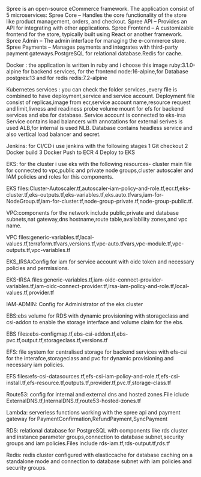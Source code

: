 Spree is an open-source eCommerce framework. The application consist of 5 microservices: Spree Core – Handles the core functionality of the store like product management, orders, and checkout. Spree API – Provides an API for integrating with other applications. Spree Frontend – A customizable frontend for the store, typically built using React or another framework. Spree Admin – The admin interface for managing the e-commerce store. Spree Payments – Manages payments and integrates with third-party payment gateways.PostgreSQL for relational database.Redis for cache.

Docker : the application is written in ruby and i choose this image ruby:3.1.0-alpine for backend services, for the frontend node:16-alpine,for Database postgres:13 and for redis redis:7.2-alpine

Kubernetes services : you can check the folder services ,every file is combined to have deployment,service and service account. 
Deployment file  consist of replicas,image from ecr,service account name,resource request and limit,livness and readiness probe volume mount for efs for backend services and ebs for database.
Service account is connected to eks-irsa
Service contains load balancers with annotations for external serives is used ALB,for internal is used NLB.
Database  contains headless service and also vertical load balancer and secret.

Jenkins: for CI/CD i use jenkins with the following stages  1 Git checkout 2 Docker build 3 Docker Push to ECR 4 Deploy to EKS

EKS: for the cluster i use eks with the following resources- cluster main file for connected to vpc,public and private node groups,cluster autoscaler and IAM policies and roles for this components.

EKS files:Cluster-Autoscaler.tf,autoscaler-iam-policy-and-role.tf,ecr.tf,eks-cluster.tf,eks-outputs.tf,eks-variables.tf,eks.auto.tfvars,iam-for-NodeGroup.tf,iam-for-cluster.tf,node-group-private.tf,node-group-public.tf.

VPC:components for the network include public,private and database subnets,nat gateway,dns hostname,route table,availability zones,and vpc name.

VPC files:generic-variables.tf,lacal-values.tf,terraform.tfvars,versions.tf,vpc-auto.tfvars,vpc-module.tf,vpc-outputs.tf,vpc-variables.tf

EKS_IRSA:Config for iam for service account with oidc token and necessary policies and permissions.

EKS-IRSA files:generic-variables.tf,iam-oidc-connect-provider-variables.tf,iam-oidc-connect-provider.tf,irsa-iam-policy-and-role.tf,local-values.tf,provider.tf

IAM-ADMIN: Config for Administrator of the eks cluster

EBS:ebs volume for RDS with dynamic provisioning with storageclass and csi-addon to enable the storage interface and volume claim for the ebs.

EBS files:ebs-configmap.tf,ebs-csi-addon.tf,ebs-pvc.tf,output.tf,storageclass.tf,versions.tf

EFS: file system for centralised storage for backend services with efs-csi for the interafce,storageclass and pvc for dynamic provisioning and necessary iam policies.

EFS files:efs-csi-datasources.tf,efs-csi-iam-policy-and-role.tf,efs-csi-install.tf,efs-resource.tf,outputs.tf,provider.tf,pvc.tf,storage-class.tf

Route53: config for internal and external dns and hosted zones.File iclude ExternalDNS.tf,InternalDNS.tf,route53-hosted-zones.tf

Lambda: serverless functions working with the spree api and payment gateway for PaymentConfirmation,RefundPayment,SyncPayment

RDS: relational database for PostgreSQL with components like rds cluster and instance parameter groups,connection to database subnet,security groups and iam policies.Files include rds-iam.tf,rds-output.tf,rds.tf

Redis: redis cluster configured with elasticcache for database caching on a standalone mode and connection to database subnet with iam policies and security groups.




 



